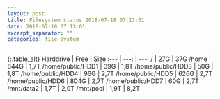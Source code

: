 ```yaml
---
layout: post
title: Filesystem status 2018-07-18 07:13:01
date: 2018-07-18 07:13:01
excerpt_separator: ""
categories: file-system
---
```

{:.table_alt}
Harddrive | Free | Size
:--- | ---: | ---:
/ | 27G | 37G
/home | 644G | 1,7T
/home/public/HDD1 | 39G | 1,8T
/home/public/HDD3 | 50G | 1,8T
/home/public/HDD4 | 96G | 2,7T
/home/public/HDD5 | 626G | 2,7T
/home/public/HDD6 | 804G | 2,7T
/home/public/HDD7 | 60G | 2,7T
/mnt/data2 | 1,7T | 2,0T
/mnt/pool | 1,9T | 8,2T
